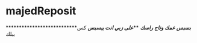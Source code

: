 # majedReposit
<p1>************************************************************بسبس عمك وتاج راسك*********************************<p1>
  <p1>*******************على زبي انت يبسبس*****************<p1>
 <p1>كس ببلك<p1>
